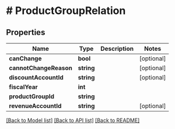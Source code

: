 # # ProductGroupRelation

## Properties

Name | Type | Description | Notes
------------ | ------------- | ------------- | -------------
**canChange** | **bool** |  | [optional] 
**cannotChangeReason** | **string** |  | [optional] 
**discountAccountId** | **string** |  | [optional] 
**fiscalYear** | **int** |  | 
**productGroupId** | **string** |  | 
**revenueAccountId** | **string** |  | [optional] 

[[Back to Model list]](../../README.md#documentation-for-models) [[Back to API list]](../../README.md#documentation-for-api-endpoints) [[Back to README]](../../README.md)


